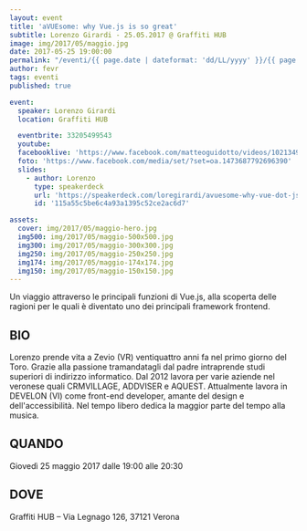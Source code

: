 ```yaml
---
layout: event
title: 'aVUEsome: why Vue.js is so great'
subtitle: Lorenzo Girardi - 25.05.2017 @ Graffiti HUB
image: img/2017/05/maggio.jpg
date: 2017-05-25 19:00:00
permalink: "/eventi/{{ page.date | dateformat: 'dd/LL/yyyy' }}/{{ page.fileSlug | slug }}/index.html"
author: fevr
tags: eventi
published: true

event:
  speaker: Lorenzo Girardi
  location: Graffiti HUB

  eventbrite: 33205499543
  youtube:
  facebooklive: 'https://www.facebook.com/matteoguidotto/videos/10213490732766611/'
  foto: 'https://www.facebook.com/media/set/?set=oa.1473687792696390'
  slides:
    - author: Lorenzo
      type: speakerdeck
      url: 'https://speakerdeck.com/loregirardi/avuesome-why-vue-dot-js-is-so-great'
      id: '115a55c5be6c4a93a1395c52ce2ac6d7'

assets:
  cover: img/2017/05/maggio-hero.jpg
  img500: img/2017/05/maggio-500x500.jpg
  img300: img/2017/05/maggio-300x300.jpg
  img250: img/2017/05/maggio-250x250.jpg
  img174: img/2017/05/maggio-174x174.jpg
  img150: img/2017/05/maggio-150x150.jpg
---
```


Un viaggio attraverso le principali funzioni di Vue.js, alla scoperta delle ragioni per le quali è diventato uno dei principali framework frontend.

## BIO

Lorenzo prende vita a Zevio (VR) ventiquattro anni fa nel primo giorno del Toro.
Grazie alla passione tramandatagli dal padre intraprende studi superiori di indirizzo informatico.
Dal 2012 lavora per varie aziende nel veronese quali CRMVILLAGE, ADDVISER e AQUEST.
Attualmente lavora in DEVELON (VI) come front-end developer, amante del design e dell'accessibilità.
Nel tempo libero dedica la maggior parte del tempo alla musica.

## QUANDO

Giovedì 25 maggio 2017 dalle 19:00 alle 20:30

## DOVE

Graffiti HUB – Via Legnago 126, 37121 Verona
